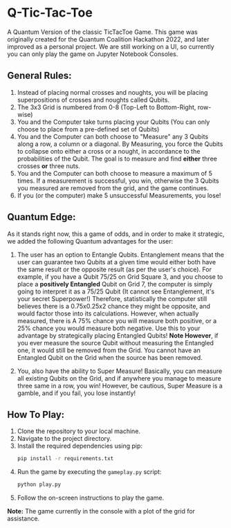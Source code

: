 # Q-Tic-Tac-Toe

A Quantum Version of the classic TicTacToe Game. This game was originally created for the Quantum Coalition Hackathon 2022, and later improved as a personal project. We are still working on a UI, so currently you can only play the game on Jupyter Notebook Consoles.

## General Rules:

1. Instead of placing normal crosses and noughts, you will be placing superpositions of crosses and noughts called Qubits.
2. The 3x3 Grid is numbered from 0-8 (Top-Left to Bottom-Right, row-wise)
3. You and the Computer take turns placing your Qubits (You can only choose to place from a pre-defined set of Qubits)
4. You and the Computer can both choose to "Measure" any 3 Qubits along a row, a column or a diagonal. By Measuring, you force the Qubits to collapse onto either a cross or a nought, in accordance to the probabilities of the Qubit. The goal is to measure and find **either** three crosses **or** three nuts.
5. You and the Computer can both choose to measure a maximum of 5 times. If a measurement is successful, you win, otherwise the 3 Qubits you measured are removed from the grid, and the game continues. 
6. If you (or the computer) make 5 unsuccessful Measurements, you lose!

## Quantum Edge:

As it stands right now, this a game of odds, and in order to make it strategic, we added the following Quantum advantages for the user:

1. The user has an option to Entangle Qubits. Entanglement means that the user can guarantee two Qubits at a given time would either both have the same result or the opposite result (as per the user's choice). For example, if you have a Qubit 75/25 on Grid Square 3, and you choose to place a **positively Entangled** Qubit on Grid 7, the computer is simply going to interpret it as a 75/25 Qubit (It cannot see Entanglement, it's your secret Superpower!) Therefore, statistically the computer still believes there is a 0.75x0.25x2 chance they might be opposite, and would factor those into its calculations. However, when actually measured, there is A 75% chance you will measure both positive, or a 25% chance you would measure both negative. Use this to your advantage by strategically placing Entangled Qubits! **Note However**, if you ever measure the source Qubit without measuring the Entangled one, it would still be removed from the Grid. You cannot have an Entangled Qubit on the Grid when the source has been removed. 

2. You, also have the ability to Super Measure! Basically, you can measure all existing Qubits on the Grid, and if anywhere you manage to measure three same in a row, you win! However, be cautious, Super Measure is a gamble, and if you fail, you lose instantly!
 
## How To Play:


1. Clone the repository to your local machine.
2. Navigate to the project directory.
3. Install the required dependencies using pip:
    ```sh
    pip install -r requirements.txt
    ```
4. Run the game by executing the `gameplay.py` script:
    ```sh
    python play.py
    ```
5. Follow the on-screen instructions to play the game.

**Note:** The game currently in the console with a plot of the grid for assistance.
